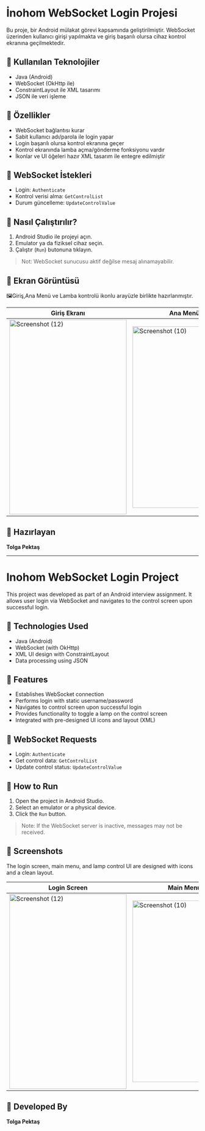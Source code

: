 # İnohom WebSocket Login Projesi

Bu proje, bir Android mülakat görevi kapsamında geliştirilmiştir. WebSocket üzerinden kullanıcı girişi yapılmakta ve giriş başarılı olursa cihaz kontrol ekranına geçilmektedir.

## 🔧 Kullanılan Teknolojiler
- Java (Android)
- WebSocket (OkHttp ile)
- ConstraintLayout ile XML tasarımı
- JSON ile veri işleme

## 🧪 Özellikler
- WebSocket bağlantısı kurar
- Sabit kullanıcı adı/parola ile login yapar
- Login başarılı olursa kontrol ekranına geçer
- Kontrol ekranında lamba açma/gönderme fonksiyonu vardır
- İkonlar ve UI öğeleri hazır XML tasarım ile entegre edilmiştir

## 🧩 WebSocket İstekleri
- Login: `Authenticate`
- Kontrol verisi alma: `GetControlList`
- Durum güncelleme: `UpdateControlValue`

## 🚀 Nasıl Çalıştırılır?
1. Android Studio ile projeyi açın.
2. Emulator ya da fiziksel cihaz seçin.
3. Çalıştır (`Run`) butonuna tıklayın.

> Not: WebSocket sunucusu aktif değilse mesaj alınamayabilir.

## 📌 Ekran Görüntüsü
🖼️Giriş,Ana Menü ve Lamba kontrolü ikonlu arayüzle birlikte hazırlanmıştır.


|Giriş Ekranı | Ana Menü | Lamba Kontrol |
| ------------ | ---------- | ------------- |
| <img width="307" height="511" alt="Screenshot (12)" src="https://github.com/user-attachments/assets/dc0826be-0785-4fa6-bb81-3eb7773072aa" /> | <img width="272" height="476" alt="Screenshot (10)" src="https://github.com/user-attachments/assets/da7a0a67-dfd9-4908-8ab8-b9d53ed414a2" /> | <img width="264" height="503" alt="Screenshot (11)" src="https://github.com/user-attachments/assets/b759b7eb-b242-4a58-a28f-9e0ceaa155e5" /> |







## 🧠 Hazırlayan
**Tolga Pektaş**

---






# Inohom WebSocket Login Project

This project was developed as part of an Android interview assignment. It allows user login via WebSocket and navigates to the control screen upon successful login.

## 🔧 Technologies Used
- Java (Android)
- WebSocket (with OkHttp)
- XML UI design with ConstraintLayout
- Data processing using JSON

## 🧪 Features
- Establishes WebSocket connection
- Performs login with static username/password
- Navigates to control screen upon successful login
- Provides functionality to toggle a lamp on the control screen
- Integrated with pre-designed UI icons and layout (XML)

## 🧩 WebSocket Requests
- Login: `Authenticate`
- Get control data: `GetControlList`
- Update control status: `UpdateControlValue`

## 🚀 How to Run
1. Open the project in Android Studio.
2. Select an emulator or a physical device.
3. Click the `Run` button.

> Note: If the WebSocket server is inactive, messages may not be received.

## 📌 Screenshots

The login screen, main menu, and lamp control UI are designed with icons and a clean layout.

| Login Screen | Main Menu | Lamp Control |
| ------------ | ---------- | ------------- |
| <img width="307" height="511" alt="Screenshot (12)" src="https://github.com/user-attachments/assets/dc0826be-0785-4fa6-bb81-3eb7773072aa" /> | <img width="272" height="476" alt="Screenshot (10)" src="https://github.com/user-attachments/assets/da7a0a67-dfd9-4908-8ab8-b9d53ed414a2" /> | <img width="264" height="503" alt="Screenshot (11)" src="https://github.com/user-attachments/assets/b759b7eb-b242-4a58-a28f-9e0ceaa155e5" /> |

## 🧠 Developed By
**Tolga Pektaş**

